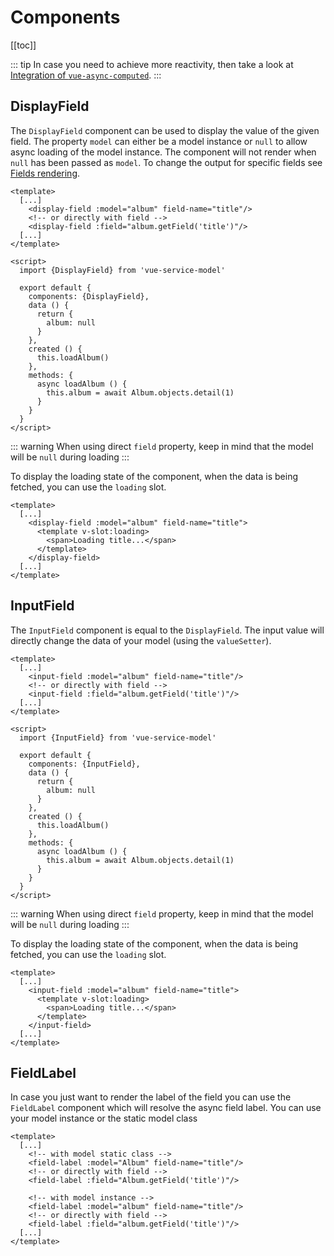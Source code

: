# Components

[[toc]]

::: tip
In case you need to achieve more reactivity, then take a look at [Integration of `vue-async-computed`](/guide/installation.html#integration-of-vue-async-computed).
:::

## DisplayField

The `DisplayField` component can be used to display the value of the given field. The property `model` can either be a 
model instance or `null` to allow async loading of the model instance. The component will not render when `null` has 
been passed as `model`. To change the output for specific fields see [Fields rendering](/guide/fields.html#rendering). 

```vue
<template>
  [...]
    <display-field :model="album" field-name="title"/>
    <!-- or directly with field -->
    <display-field :field="album.getField('title')"/>
  [...]
</template>

<script>
  import {DisplayField} from 'vue-service-model'

  export default {
    components: {DisplayField},
    data () {
      return {
        album: null
      }  
    },
    created () {
      this.loadAlbum()    
    },
    methods: {
      async loadAlbum () {
        this.album = await Album.objects.detail(1)
      }
    }
  }
</script>
```

::: warning
When using direct `field` property, keep in mind that the model will be `null` during loading
:::

To display the loading state of the component, when the data is being fetched, you can use the `loading` slot.

```vue
<template>
  [...]
    <display-field :model="album" field-name="title">
      <template v-slot:loading>
        <span>Loading title...</span>
      </template>
    </display-field>
  [...]
</template>
```

## InputField

The `InputField` component is equal to the `DisplayField`. The input value will directly change the data of your model (using the `valueSetter`). 

```vue
<template>
  [...]
    <input-field :model="album" field-name="title"/>
    <!-- or directly with field -->
    <input-field :field="album.getField('title')"/>
  [...]
</template>

<script>
  import {InputField} from 'vue-service-model'

  export default {
    components: {InputField},
    data () {
      return {
        album: null
      }  
    },
    created () {
      this.loadAlbum()    
    },
    methods: {
      async loadAlbum () {
        this.album = await Album.objects.detail(1)
      }
    }
  }
</script>
```

::: warning
When using direct `field` property, keep in mind that the model will be `null` during loading
:::

To display the loading state of the component, when the data is being fetched, you can use the `loading` slot.

```vue
<template>
  [...]
    <input-field :model="album" field-name="title">
      <template v-slot:loading>
        <span>Loading title...</span>
      </template>
    </input-field>
  [...]
</template>
```

## FieldLabel

In case you just want to render the label of the field you can use the `FieldLabel` component which will resolve the async field label. 
You can use your model instance or the static model class

```vue
<template>
  [...]
    <!-- with model static class -->
    <field-label :model="Album" field-name="title"/>
    <!-- or directly with field -->
    <field-label :field="Album.getField('title')"/>

    <!-- with model instance -->
    <field-label :model="album" field-name="title"/>
    <!-- or directly with field -->
    <field-label :field="album.getField('title')"/>
  [...]
</template>
```